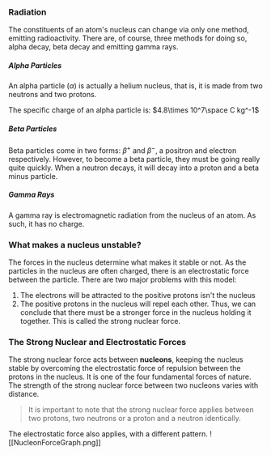### Radiation
The constituents of an atom's nucleus can change via only one method, emitting radioactivity. There are, of course, three methods for doing so, alpha decay, beta decay and emitting gamma rays.
##### Alpha Particles
An alpha particle ($\alpha$) is actually a helium nucleus, that is, it is made from two neutrons and two protons.

The specific charge of an alpha particle is:
$4.8\times 10^7\space C kg^-1$
##### Beta Particles
Beta particles come in two forms: $\beta^+$ and $\beta^-$, a positron and electron respectively. However, to become a beta particle, they must be going really quite quickly.
When a neutron decays, it will decay into a proton and a beta minus particle.
##### Gamma Rays
A gamma ray is electromagnetic radiation from the nucleus of an atom. As such, it has no charge.

### What makes a nucleus unstable?
The forces in the nucleus determine what makes it stable or not. As the particles in the nucleus are often charged, there is an electrostatic force between the particle.
There are two major problems with this model:
1. The electrons will be attracted to the positive protons isn't the nucleus
2. The positive protons in the nucleus will repel each other.
Thus, we can conclude that there must be a stronger force in the nucleus holding it together. This is called the strong nuclear force.
### The Strong Nuclear and Electrostatic Forces
The strong nuclear force acts between **nucleons**, keeping the nucleus stable by overcoming the electrostatic force of repulsion between the protons in the nucleus. It is one of the four fundamental forces of nature. 
The strength of the strong nuclear force between two nucleons varies with distance. 

> It is important to note that the strong nuclear force applies between two protons, two neutrons or a proton and a neutron identically.

The electrostatic force also applies, with a different pattern.
![[NucleonForceGraph.png]]